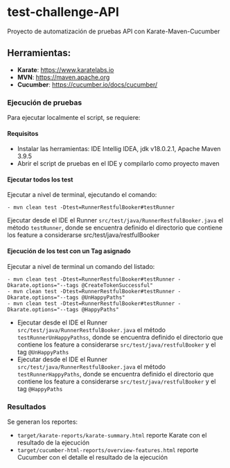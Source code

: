 # test-challenge-API
Proyecto de automatización de pruebas API con Karate-Maven-Cucumber

## Herramientas:
- **Karate**: https://www.karatelabs.io
- **MVN**: https://maven.apache.org
- **Cucumber**: https://cucumber.io/docs/cucumber/

### Ejecución de pruebas

Para ejecutar localmente el script, se requiere:

#### Requisitos
- Instalar las herramientas: IDE Intellig IDEA, jdk v18.0.2.1, Apache Maven 3.9.5
- Abrir el script de pruebas en el IDE y compilarlo como proyecto maven

#### Ejecutar todos los test
Ejecutar a nivel de terminal, ejecutando el comando:
```
- mvn clean test -Dtest=RunnerRestfulBooker#testRunner 
```
Ejecutar desde el IDE el Runner `src/test/java/RunnerRestfulBooker.java` el método `testRunner`, donde se encuentra definido el directorio que contiene los feature a considerarse src/test/java/restfulBooker

#### Ejecución de los test con un Tag asignado
Ejecutar a nivel de terminal un comando del listado:
```
- mvn clean test -Dtest=RunnerRestfulBooker#testRunner -Dkarate.options="--tags @CreateTokenSuccessful"
- mvn clean test -Dtest=RunnerRestfulBooker#testRunner -Dkarate.options="--tags @UnHappyPaths"
- mvn clean test -Dtest=RunnerRestfulBooker#testRunner -Dkarate.options="--tags @HappyPaths"
```

- Ejecutar desde el IDE el Runner `src/test/java/RunnerRestfulBooker.java` el método `testRunnerUnHappyPathss`, donde se encuentra definido el directorio que contiene los feature a considerarse `src/test/java/restfulBooker`  y el tag `@UnHappyPaths`
- Ejecutar desde el IDE el Runner `src/test/java/RunnerRestfulBooker.java` el método `testRunnerHappyPaths`, donde se encuentra definido el directorio que contiene los feature a considerarse `src/test/java/restfulBooker`  y el tag `@HappyPaths`

### Resultados
Se generan los reportes:
- `target/karate-reports/karate-summary.html` reporte Karate con el resultado de la ejecución
- `target/cucumber-html-reports/overview-features.html` reporte Cucumber con el detalle el resultado de la ejecución